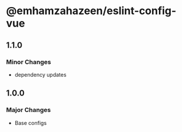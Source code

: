 # @emhamzahazeen/eslint-config-vue

## 1.1.0

### Minor Changes

- dependency updates

## 1.0.0

### Major Changes

- Base configs
